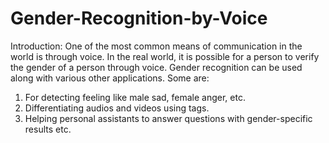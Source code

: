 # Gender-Recognition-by-Voice

Introduction:
One of the most common means of communication in the world is through voice. In the real world, it is possible for a person to verify the gender of a person through voice. Gender recognition can be used along with various other applications. Some are:
1. For detecting feeling like male sad, female anger, etc.
2. Differentiating audios and videos using tags.
3. Helping personal assistants to answer questions with gender-specific results etc.

